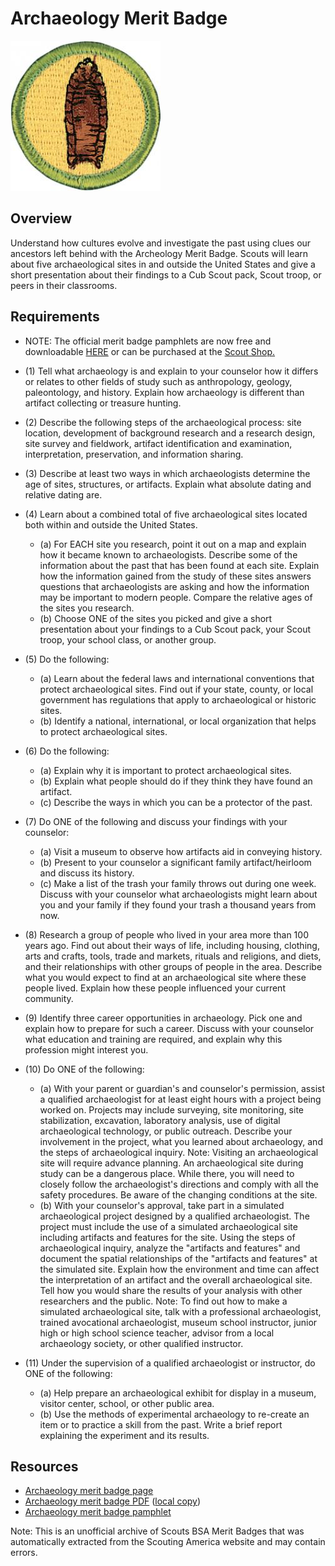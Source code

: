 

# Archaeology Merit Badge

![Archaeology Merit Badge](images/archaeology-merit-badge.jpg)

## Overview



Understand how cultures evolve and investigate the past using clues our ancestors left behind with the Archeology Merit Badge. Scouts will learn about five archaeological sites in and outside the United States and give a short presentation about their findings to a Cub Scout pack, Scout troop, or peers in their classrooms.

## Requirements

* NOTE:  The official merit badge pamphlets are now free and downloadable  [HERE](https://filestore.scouting.org/filestore/Merit_Badge_ReqandRes/Pamphlets/Archaeology.pdf) or can be purchased at the [Scout Shop.](https://www.scoutshop.org/)
* (1) Tell what archaeology is and explain to your counselor how it differs or relates to other fields of study such as anthropology, geology, paleontology, and history. Explain how archaeology is different than artifact collecting or treasure hunting.
* (2) Describe the following steps of the archaeological process: site location, development of background research and a research design, site survey and fieldwork, artifact identification and examination, interpretation, preservation, and information sharing.
* (3) Describe at least two ways in which archaeologists determine the age of sites, structures, or artifacts. Explain what absolute dating and relative dating are.
* (4) Learn about a combined total of five archaeological sites located both within and outside the United States.
    * (a) For EACH site you research, point it out on a map and explain how it became known to archaeologists. Describe some of the information about the past that has been found at each site. Explain how the information gained from the study of these sites answers questions that archaeologists are asking and how the information may be important to modern people. Compare the relative ages of the sites you research.
    * (b) Choose ONE of the sites you picked and give a short presentation about your findings to a Cub Scout pack, your Scout troop, your school class, or another group.


* (5) Do the following:
    * (a) Learn about the federal laws and international conventions that protect archaeological sites. Find out if your state, county, or local government has regulations that apply to archaeological or historic sites.
    * (b) Identify a national, international, or local organization that helps to protect archaeological sites.


* (6) Do the following:
    * (a) Explain why it is important to protect archaeological sites.
    * (b) Explain what people should do if they think they have found an artifact.
    * (c) Describe the ways in which you can be a protector of the past.


* (7) Do ONE of the following and discuss your findings with your counselor:
    * (a) Visit a museum to observe how artifacts aid in conveying history.
    * (b) Present to your counselor a significant family artifact/heirloom and discuss its history.
    * (c) Make a list of the trash your family throws out during one week. Discuss with your counselor what archaeologists might learn about you and your family if they found your trash a thousand years from now.


* (8) Research a group of people who lived in your area more than 100 years ago. Find out about their ways of life, including housing, clothing, arts and  crafts, tools, trade and markets, rituals and religions, and diets, and their relationships with other groups of people in the area. Describe what you would expect to find at an archaeological site where these people lived. Explain how these people influenced your current community.
* (9) Identify three career opportunities in archaeology. Pick one and explain how to prepare for such a career. Discuss with your counselor what education and training are required, and explain why this profession might interest you.
* (10) Do ONE of the following:
    * (a) With your parent or guardian's and counselor's permission, assist a qualified archaeologist for at least eight hours with a project being worked on. Projects may include surveying, site monitoring, site stabilization, excavation, laboratory analysis, use of digital archaeological technology, or public outreach. Describe your involvement in the project, what you learned about archaeology, and the steps of archaeological inquiry.  Note: Visiting an archaeological site will require advance planning. An archaeological site during study can be a dangerous place. While there, you will need to closely follow the archaeologist's directions and comply with all the safety procedures. Be aware of the changing conditions at the site.
    * (b) With your counselor's approval, take part in a simulated archaeological project designed by a qualified archaeologist. The project must include the use of a simulated archaeological site including artifacts and features for the site. Using the steps of archaeological inquiry, analyze the "artifacts and features" and document the spatial relationships of the "artifacts and features" at the simulated site.  Explain how the environment and time can affect the interpretation of an artifact and the overall archaeological site. Tell how you would share the results of your analysis with other researchers and the public.  Note: To find out how to make a simulated archaeological site, talk with a professional archaeologist, trained avocational archaeologist, museum school instructor, junior high or high school science teacher, advisor from a local archaeology society, or other qualified instructor.


* (11) Under the supervision of a qualified archaeologist or instructor, do ONE of the following:
    * (a) Help prepare an archaeological exhibit for display in a museum, visitor center, school, or other public area.
    * (b) Use the methods of experimental archaeology to re-create an item or to practice a skill from the past. Write a brief report explaining the experiment and its results.




## Resources

- [Archaeology merit badge page](https://www.scouting.org/merit-badges/archaeology/)
- [Archaeology merit badge PDF](https://filestore.scouting.org/filestore/Merit_Badge_ReqandRes/Pamphlets/Archaeology.pdf) ([local copy](files/archaeology-merit-badge.pdf))
- [Archaeology merit badge pamphlet](https://www.scoutshop.org/archaeology-merit-badge-pamphlet-660203.html)

Note: This is an unofficial archive of Scouts BSA Merit Badges that was automatically extracted from the Scouting America website and may contain errors.